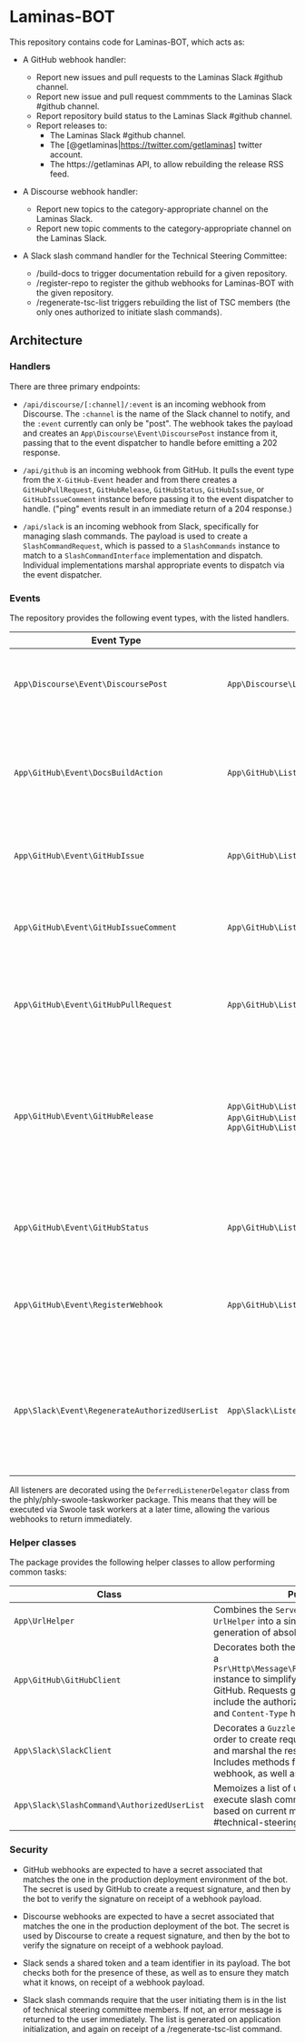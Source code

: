 # Laminas-BOT

This repository contains code for Laminas-BOT, which acts as:

- A GitHub webhook handler:
  - Report new issues and pull requests to the Laminas Slack #github channel.
  - Report new issue and pull request commments to the Laminas Slack #github channel.
  - Report repository build status to the Laminas Slack #github channel.
  - Report releases to:
    - The Laminas Slack #github channel.
    - The [@getlaminas|https://twitter.com/getlaminas] twitter account.
    - The https://getlaminas API, to allow rebuilding the release RSS feed.

- A Discourse webhook handler:
  - Report new topics to the category-appropriate channel on the Laminas Slack.
  - Report new topic comments to the category-appropriate channel on the Laminas Slack.

- A Slack slash command handler for the Technical Steering Committee:
  - /build-docs to trigger documentation rebuild for a given repository.
  - /register-repo to register the github webhooks for Laminas-BOT with the
    given repository.
  - /regenerate-tsc-list triggers rebuilding the list of TSC members (the only
    ones authorized to initiate slash commands).

## Architecture

### Handlers

There are three primary endpoints:

- `/api/discourse/[:channel]/:event` is an incoming webhook from Discourse. The
  `:channel` is the name of the Slack channel to notify, and the `:event`
  currently can only be "post". The webhook takes the payload and creates an
  `App\Discourse\Event\DiscoursePost` instance from it, passing that to the
  event dispatcher to handle before emitting a 202 response.

- `/api/github` is an incoming webhook from GitHub. It pulls the event type from
  the `X-GitHub-Event` header and from there creates a `GitHubPullRequest`,
  `GitHubRelease`, `GitHubStatus`, `GitHubIssue`, or `GitHubIssueComment`
  instance before passing it to the event dispatcher to handle. ("ping" events
  result in an immediate return of a 204 response.)

- `/api/slack` is an incoming webhook from Slack, specifically for managing
  slash commands. The payload is used to create a `SlashCommandRequest`, which
  is passed to a `SlashCommands` instance to match to a `SlashCommandInterface`
  implementation and dispatch. Individual implementations marshal appropriate
  events to dispatch via the event dispatcher.

### Events

The repository provides the following event types, with the listed handlers.

Event Type | Handler(s) | Action taken
---------- | ---------- | -----------
`App\Discourse\Event\DiscoursePost` | `App\Discourse\Listener\DiscoursePostListener` | Send a notification to Slack in the appropriate channel of a post creation.
`App\GitHub\Event\DocsBuildAction` | `App\GitHub\Listener\DocsBuildActionListener` | Emit a repository dispatch event on the given repository in order to trigger a documentation rebuild.
`App\GitHub\Event\GitHubIssue` | `App\GitHub\Listener\GitHubIssueListener` | Send a notification to Slack about issue creation or closure.
`App\GitHub\Event\GitHubIssueComment` | `App\GitHub\Listener\GitHubIssueCommentListener` | Send a notification to Slack about comment creation on an issue or pull request.
`App\GitHub\Event\GitHubPullRequest` | `App\GitHub\Listener\GitHubPullRequestListener` | Send a notification to Slack about pull request creation or closure.
`App\GitHub\Event\GitHubRelease` | `App\GitHub\Listener\GitHubRelease\SlackListener`, `App\GitHub\Listener\GitHubReleaseTweetListener`, `App\GitHub\Listener\GitHubReleaseWebsiteUpdateListener` | Send a notification to Slack about release creation; tweet the release details; and notify the website of the release so it can update the release RSS feed.
`App\GitHub\Event\GitHubStatus` | `App\GitHub\Listener\GitHubStatusListener` | Send a notification to Slack about a build failure, error, or success.
`App\GitHub\Event\RegisterWebhook` | `App\GitHub\Listener\RegisterWebhookListener` | Use the GitHub API to register the Laminas-BOT webhook with the given repository.
`App\Slack\Event\RegenerateAuthorizedUserList` | `App\Slack\Listener\RegenerateAuthorizedUserListListener` | Use the Slack Web API to rebuild the list of authorized slash command users from the current #technical-steering-committee list.

All listeners are decorated using the `DeferredListenerDelegator` class from the
phly/phly-swoole-taskworker package. This means that they will be executed via
Swoole task workers at a later time, allowing the various webhooks to return
immediately.

### Helper classes

The package provides the following helper classes to allow performing common
tasks:

Class | Purpose
----- | -------
`App\UrlHelper` | Combines the `ServerUrlHelper` and `UrlHelper` into a single class, simplifying generation of absolute URLs.
`App\GitHub\GitHubClient` | Decorates both the `GuzzleHttp\Client` and a `Psr\Http\Message\RequestFactoryInterface` instance to simplify making API requests to GitHub. Requests generated by the class include the authorization token, and `Accept` and `Content-Type` headers.
`App\Slack\SlackClient` | Decorates a `GuzzleHttp\Client` instance in order to create requests to send to Slack, and marshal the response correctly. Includes methods for sending to a Slack webhook, as well as directly to its Web API.
`App\Slack\SlashCommand\AuthorizedUserList` | Memoizes a list of users authorized to execute slash commands from Slack, based on current membership in the #technical-steering-committee channel.

### Security

- GitHub webhooks are expected to have a secret associated that matches the one
  in the production deployment environment of the bot. The secret is used by
  GitHub to create a request signature, and then by the bot to verify the
  signature on receipt of a webhook payload.

- Discourse webhooks are expected to have a secret associated that matches the
  one in the production deployment of the bot. The secret is used by Discourse
  to create a request signature, and then by the bot to verify the signature on
  receipt of a webhook payload.

- Slack sends a shared token and a team identifier in its payload. The bot
  checks both for the presence of these, as well as to ensure they match what it
  knows, on receipt of a webhook payload.

- Slack slash commands require that the user initiating them is in the list of
  technical steering committee members. If not, an error message is returned to
  the user immediately. The list is generated on application initialization, and
  again on receipt of a /regenerate-tsc-list command.

